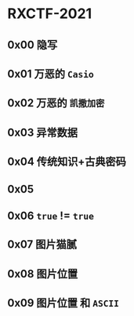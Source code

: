 # RXCTF-2021

## 0x00 隐写

## 0x01 万恶的 `Casio`

## 0x02 万恶的 `凯撒加密`

## 0x03 异常数据

## 0x04 传统知识+古典密码

## 0x05 

## 0x06 `true` != `true`

## 0x07 图片猫腻

## 0x08 图片位置

## 0x09 图片位置 和 `ASCII`